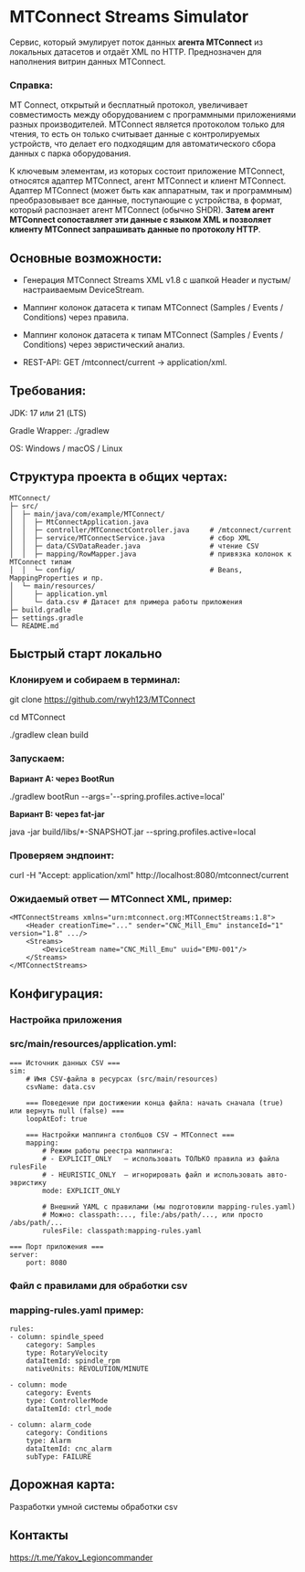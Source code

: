 # MTConnect Streams Simulator

Cервис, который эмулирует поток данных **агента MTConnect** из локальных датасетов и отдаёт XML по HTTP. Преднозначен для наполнения витрин данных MTConnect.

### Справка:
MT Connect, открытый и бесплатный протокол, увеличивает совместимость между оборудованием с программными приложениями разных производителей. MTConnect является протоколом только для чтения, то есть он только считывает данные с контролируемых устройств, что делает его подходящим для автоматического сбора данных с парка оборудования.

К ключевым элементам, из которых состоит приложение MTConnect, относятся адаптер MTConnect, агент MTConnect и клиент MTConnect. Адаптер MTConnect (может быть как аппаратным, так и программным) преобразовывает все данные, поступающие с устройства, в формат, который распознает агент MTConnect (обычно SHDR). **Затем агент MTConnect сопоставляет эти данные с языком XML и позволяет клиенту MTConnect запрашивать данные по протоколу HTTP**.

## Основные возможности:

- Генерация MTConnect Streams XML v1.8 с шапкой Header и пустым/настраиваемым DeviceStream.

- Маппинг колонок датасета к типам MTConnect (Samples / Events / Conditions) через правила.

- Маппинг колонок датасета к типам MTConnect (Samples / Events / Conditions) через эвристический анализ.

- REST-API: GET /mtconnect/current → application/xml. 

## Требования:

JDK: 17 или 21 (LTS)

Gradle Wrapper: ./gradlew

OS: Windows / macOS / Linux

## Структура проекта в общих чертах:



    MTConnect/
    ├─ src/
    │  ├─ main/java/com/example/MTConnect/
    │  │  ├─ MtConnectApplication.java
    │  │  ├─ controller/MTConnectController.java     # /mtconnect/current
    │  │  ├─ service/MTConnectService.java           # сбор XML
    │  │  ├─ data/CSVDataReader.java                 # чтение CSV
    │  │  ├─ mapping/RowMapper.java                  # привязка колонок к MTConnect типам
    │  │  └─ config/                                 # Beans, MappingProperties и пр.
    │  └─ main/resources/
    │     ├─ application.yml
    │     └─ data.csv # Датасет для примера работы приложения
    ├─ build.gradle
    ├─ settings.gradle
    └─ README.md

## **Быстрый старт локально**

### Клонируем и собираем в терминал:

git clone https://github.com/rwyh123/MTConnect

cd MTConnect

./gradlew clean build


### Запускаем:

**Вариант A: через BootRun**

./gradlew bootRun --args='--spring.profiles.active=local'

**Вариант B: через fat-jar** 

java -jar build/libs/*-SNAPSHOT.jar --spring.profiles.active=local


### Проверяем эндпоинт:

curl -H "Accept: application/xml" http://localhost:8080/mtconnect/current


### Ожидаемый ответ — MTConnect XML, пример:

    <MTConnectStreams xmlns="urn:mtconnect.org:MTConnectStreams:1.8">
        <Header creationTime="..." sender="CNC_Mill_Emu" instanceId="1" version="1.8" .../>
        <Streams>
            <DeviceStream name="CNC_Mill_Emu" uuid="EMU-001"/>
        </Streams>
    </MTConnectStreams>

## **Конфигурация:**

### Настройка приложения
### **src/main/resources/application.yml:**

    === Источник данных CSV ===
    sim:
        # Имя CSV-файла в ресурсах (src/main/resources)
        csvName: data.csv

        === Поведение при достижении конца файла: начать сначала (true) или вернуть null (false) ===
        loopAtEof: true

        === Настройки маппинга столбцов CSV → MTConnect ===
        mapping:
            # Режим работы реестра маппинга:
            # - EXPLICIT_ONLY   — использовать ТОЛЬКО правила из файла rulesFile
            # - HEURISTIC_ONLY  — игнорировать файл и использовать авто-эвристику
            mode: EXPLICIT_ONLY

            # Внешний YAML с правилами (мы подготовили mapping-rules.yaml)
            # Можно: classpath:..., file:/abs/path/..., или просто /abs/path/...
            rulesFile: classpath:mapping-rules.yaml

    === Порт приложения ===
    server:
        port: 8080

### Файл с правилами для обработки csv
### **mapping-rules.yaml** пример:
    rules:
    - column: spindle_speed
        category: Samples
        type: RotaryVelocity
        dataItemId: spindle_rpm
        nativeUnits: REVOLUTION/MINUTE

    - column: mode
        category: Events
        type: ControllerMode
        dataItemId: ctrl_mode

    - column: alarm_code
        category: Conditions
        type: Alarm
        dataItemId: cnc_alarm
        subType: FAILURE

    
## Дорожная карта:

 Разработки умной системы обработки csv

## Контакты

https://t.me/Yakov_Legioncommander 
